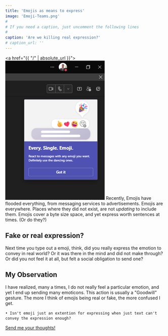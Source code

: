 ```yaml
---
title: 'Emojis as means to express'
image: 'Emoji-Teams.png'
#
# If you need a caption, just uncomment the following lines
#
caption: 'Are we killing real expression?'
# caption_url: ''
---
```


<!--more-->

<a href="{{ "/" | absolute_url }}"><img class="center" src="images/Emoji-Teams.png" alt=""></a>
Recently, Emojis have flooded everything, from messaging services to advertisements. Emojis are everywhere. Places where they did not exist, are not *updating* to include them. Emojis cover a byte size space, and yet express worth sentences at times. (Or do they?) 

## Fake or real expression?

Next time you type out a emoji, think, did you really express the emotion to convey in real world? Or it was there in the mind and did not make through? Or did you not feel it at all, but felt a social obligation to send one? 

## My Observation

I have realized, many a times, I do not really feel a particular emotion, and yet I end up sending many emoticons. This action is usually a "Goodwill" gesture. The more I think of emojis being real or fake, the more confused I get. 
	
    • Isn't emoji just an extention for expressing when just text can't convey the expression enough?

[Send me your thoughts!](/contact/)
